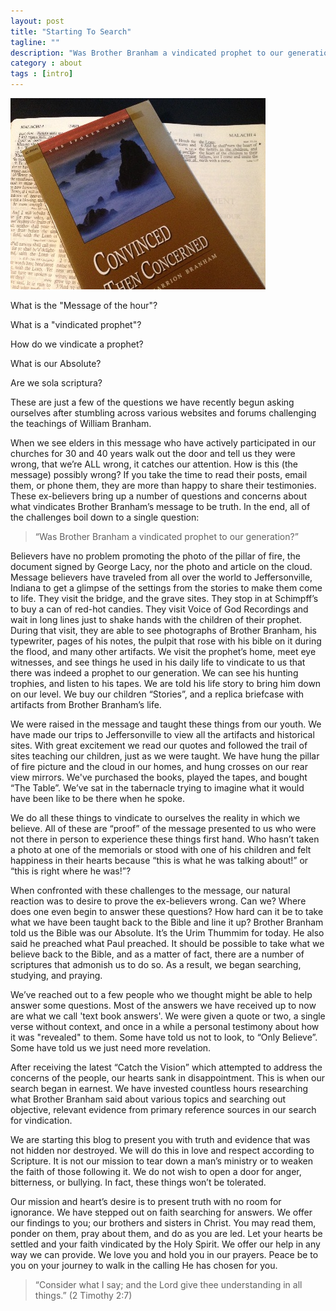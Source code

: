 ```yaml
---
layout: post
title: "Starting To Search"
tagline: ""
description: "Was Brother Branham a vindicated prophet to our generation?"
category : about
tags : [intro]
---
```

<img src="/assets/MessageBookAndBible.jpg" class="img-polaroid pull-right" alt="Message book laying over a Bible" />

What is the "Message of the hour"? 

What is a "vindicated prophet"?

How do we vindicate a prophet?

What is our Absolute? 

Are we sola scriptura?

These are just a few of the questions we have recently begun asking ourselves after stumbling across various websites and forums challenging the teachings of William Branham.  

When we see elders in this message who have actively participated in our churches for 30 and 40 years walk out the door and tell us they were wrong, that we’re ALL wrong, it catches our attention.  How is this (the message) possibly wrong?  If you take the time to read their posts, email them, or phone them, they are more than happy to share their testimonies.   These ex-believers bring up a number of questions and concerns about what vindicates Brother Branham’s message to be truth.  In the end, all of the challenges boil down to a single question: 

>“Was Brother Branham a vindicated prophet to our generation?”  

Believers have no problem promoting the photo of the pillar of fire, the document signed by George Lacy, nor the photo and article on the cloud.  Message believers have traveled from all over the world to Jeffersonville, Indiana to get a glimpse of the settings from the stories to make them come to life.  They visit the bridge, and the grave sites. They stop in at Schimpff’s to buy a can of red-hot candies.  They visit Voice of God Recordings and wait in long lines just to shake hands with the children of their prophet.  During that visit, they are able to see photographs of Brother Branham, his typewriter, pages of his notes, the pulpit that rose with his bible on it during the flood, and many other artifacts.  We visit the prophet’s home, meet eye witnesses, and see things he used in his daily life to vindicate to us that there was indeed a prophet to our generation.  We can see his hunting trophies, and listen to his tapes.  We are told his life story to bring him down on our level.  We buy our children “Stories”, and a replica briefcase with artifacts from Brother Branham’s life.  

We were raised in the message and taught these things from our youth.  We have made our trips to Jeffersonville to view all the artifacts and historical sites.  With great excitement we read our quotes and followed the trail of sites teaching our children, just as we were taught.  We have hung the pillar of fire picture and the cloud in our homes, and hung crosses on our rear view mirrors.  We've purchased the books, played the tapes, and bought “The Table”.   We’ve sat in the tabernacle trying to imagine what it would have been like to be there when he spoke.  

We do all these things to vindicate to ourselves the reality in which we believe.  All of these are “proof” of the message presented to us who were not there in person to experience these things first hand. Who hasn’t taken a photo at one of the memorials or stood with one of his children and felt happiness in their hearts because “this is what he was talking about!” or “this is right where he was!”? 

When confronted with these challenges to the message, our natural reaction was to desire to prove the ex-believers wrong.  Can we?  Where does one even begin to answer these questions?  How hard can it be to take what we have been taught back to the Bible and line it up? Brother Branham told us the Bible was our Absolute.  It’s the Urim Thummim for today.  He also said he preached what Paul preached.  It should be possible to take what we believe back to the Bible, and as a matter of fact, there are a number of scriptures that admonish us to do so.  As a result, we began searching, studying, and praying.

We’ve reached out to a few people who we thought might be able to help answer some questions.  Most of the answers we have received up to now are what we call 'text book answers'.   We were given a quote or two, a single verse without context, and once in a while a personal testimony about how it was "revealed" to them.  Some have told us not to look, to “Only Believe”.  Some have told us we just need more revelation.  

After receiving the latest “Catch the Vision” which attempted to address the concerns of the people, our hearts sank in disappointment. This is when our search began in earnest.  We have invested countless hours researching what Brother Branham said about various topics and searching out objective, relevant evidence from primary reference sources in our search for vindication.

We are starting this blog to present you with truth and evidence that was not hidden nor destroyed.  We will do this in love and respect according to Scripture.  It is not our mission to tear down a man’s ministry or to weaken the faith of those following it.  We do not wish to open a door for anger, bitterness, or bullying. In fact, these things won’t be tolerated. 

Our mission and heart’s desire is to present truth with no room for ignorance.  We have stepped out on faith searching for answers. We offer our findings to you; our brothers and sisters in Christ.  You may read them, ponder on them, pray about them, and do as you are led.  Let your hearts be settled and your faith vindicated by the Holy Spirit.  We offer our help in any way we can provide.  We love you and hold you in our prayers.  Peace be to you on your journey to walk in the calling He has chosen for you.

>“Consider what I say; and the Lord give thee understanding in all things.” (2 Timothy 2:7)



